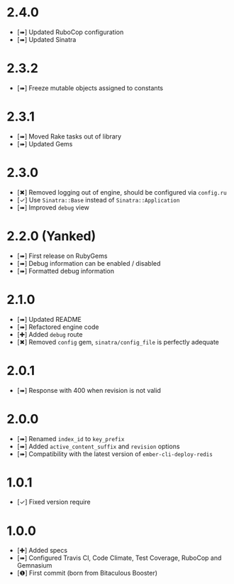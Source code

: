 2.4.0
=====

* [➠] Updated RuboCop configuration
* [➠] Updated Sinatra

2.3.2
=====

* [➠] Freeze mutable objects assigned to constants

2.3.1
=====

* [➠] Moved Rake tasks out of library
* [➠] Updated Gems

2.3.0
=====

* [✖] Removed logging out of engine, should be configured via `config.ru`
* [✓] Use `Sinatra::Base` instead of `Sinatra::Application`
* [➠] Improved `debug` view

2.2.0 (Yanked)
==============

* [➠] First release on RubyGems
* [➠] Debug information can be enabled / disabled
* [➠] Formatted debug information

2.1.0
=====

* [➠] Updated README
* [➠] Refactored engine code
* [✚] Added `debug` route
* [✖] Removed `config` gem, `sinatra/config_file` is perfectly adequate

2.0.1
=====

* [➠] Response with 400 when revision is not valid

2.0.0
=====

* [➠] Renamed `index_id` to  `key_prefix`
* [➠] Added `active_content_suffix` and `revision` options
* [➠] Compatibility with the latest version of `ember-cli-deploy-redis`

1.0.1
=====

* [✓] Fixed version require

1.0.0
=====

* [✚] Added specs
* [➠] Configured Travis CI, Code Climate, Test Coverage, RuboCop and Gemnasium
* [❶] First commit (born from Bitaculous Booster)